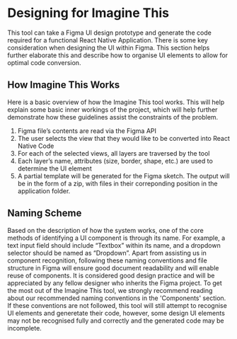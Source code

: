 # Designing for Imagine This

This tool can take a Figma UI design prototype and generate the code required for a functional React Native Application. There is some key consideration when designing the UI within Figma. This section helps further elaborate this and describe how to organise UI elements to allow for optimal code conversion.

## How Imagine This Works
Here is a basic overview of how the Imagine This tool works. This will help explain some basic inner workings of the project, which will help further demonstrate how these guidelines assist the constraints of the problem.

1. Figma file’s contents are read via the Figma API
2. The user selects the view that they would like to be converted into React Native Code
3. For each of the selected views, all layers are traversed by the tool
4. Each layer’s name, attributes (size, border, shape, etc.) are used to determine the UI element
5. A partial template will be generated for the Figma sketch. The output will be in the form of a zip, with files in their correponding position in the application folder. 

## Naming Scheme
Based on the description of how the system works, one of the core methods of identifying a UI component is through its name. For example, a text input field should include “Textbox” within its name, and a dropdown selector should be named as “Dropdown”. Apart from assisting us in component recognition, following these naming conventions and file structure in Figma will ensure good document readability and will enable reuse of components. It is considered good design practice and will be appreciated by any fellow designer who inherits the Figma project. To get the most out of the Imagine This tool, we strongly recommend reading about our recommended naming conventions in the 'Components' section. If these conventions are not followed, this tool will still attempt to recognise UI elements and generetate their code, however, some design UI elements may not be recognised fully and correctly and the generated code may be incomplete.
